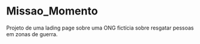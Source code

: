 # Missao_Momento
Projeto de uma lading page sobre uma ONG fictícia sobre resgatar pessoas em zonas de guerra.
